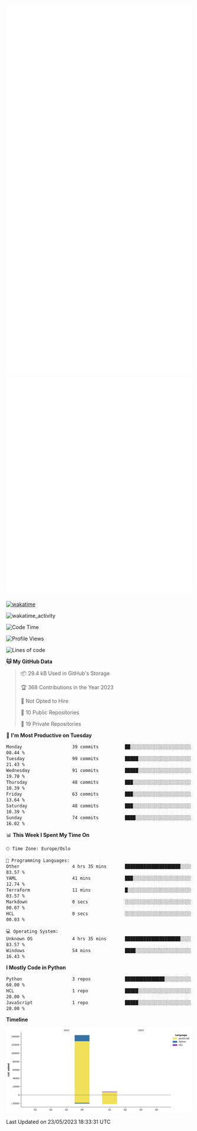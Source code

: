 ![Metrics](/metrics.svg)![Additional metrics](metrics.additional.svg)
----------------------------------------------------------------------------------------------------------------------------------------------------

[![wakatime](https://wakatime.com/badge/user/139c3dc8-b99d-475a-b6b4-e7663d03add8.svg)](https://wakatime.com/@139c3dc8-b99d-475a-b6b4-e7663d03add8)

![wakatime_activity](https://wakatime.com/share/@merca/d0fb6363-0f77-40ae-9525-9b9347ed2e36.svg)

<!--START_SECTION:waka-->
![Code Time](http://img.shields.io/badge/Code%20Time-6%2C645%20hrs%2013%20mins-blue)

![Profile Views](http://img.shields.io/badge/Profile%20Views-0-blue)

![Lines of code](https://img.shields.io/badge/From%20Hello%20World%20I%27ve%20Written-150.4%20thousand%20lines%20of%20code-blue)

**🐱 My GitHub Data** 

> 📦 29.4 kB Used in GitHub's Storage 
 > 
> 🏆 368 Contributions in the Year 2023
 > 
> 🚫 Not Opted to Hire
 > 
> 📜 10 Public Repositories 
 > 
> 🔑 19 Private Repositories 
 > 
📅 **I'm Most Productive on Tuesday** 

```text
Monday                   39 commits          ██░░░░░░░░░░░░░░░░░░░░░░░   08.44 % 
Tuesday                  99 commits          █████░░░░░░░░░░░░░░░░░░░░   21.43 % 
Wednesday                91 commits          █████░░░░░░░░░░░░░░░░░░░░   19.70 % 
Thursday                 48 commits          ███░░░░░░░░░░░░░░░░░░░░░░   10.39 % 
Friday                   63 commits          ███░░░░░░░░░░░░░░░░░░░░░░   13.64 % 
Saturday                 48 commits          ███░░░░░░░░░░░░░░░░░░░░░░   10.39 % 
Sunday                   74 commits          ████░░░░░░░░░░░░░░░░░░░░░   16.02 % 
```


📊 **This Week I Spent My Time On** 

```text
🕑︎ Time Zone: Europe/Oslo

💬 Programming Languages: 
Other                    4 hrs 35 mins       █████████████████████░░░░   83.57 % 
YAML                     41 mins             ███░░░░░░░░░░░░░░░░░░░░░░   12.74 % 
Terraform                11 mins             █░░░░░░░░░░░░░░░░░░░░░░░░   03.57 % 
Markdown                 0 secs              ░░░░░░░░░░░░░░░░░░░░░░░░░   00.07 % 
HCL                      0 secs              ░░░░░░░░░░░░░░░░░░░░░░░░░   00.03 % 

💻 Operating System: 
Unknown OS               4 hrs 35 mins       █████████████████████░░░░   83.57 % 
Windows                  54 mins             ████░░░░░░░░░░░░░░░░░░░░░   16.43 % 
```

**I Mostly Code in Python** 

```text
Python                   3 repos             ███████████████░░░░░░░░░░   60.00 % 
HCL                      1 repo              █████░░░░░░░░░░░░░░░░░░░░   20.00 % 
JavaScript               1 repo              █████░░░░░░░░░░░░░░░░░░░░   20.00 % 
```



**Timeline**

![Lines of Code chart](https://raw.githubusercontent.com/merca/merca/current/assets/bar_graph.png)


 Last Updated on 23/05/2023 18:33:31 UTC
<!--END_SECTION:waka-->
